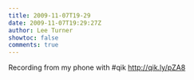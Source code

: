 ```yaml
---
title: 2009-11-07T19-29
date: 2009-11-07T19:29:27Z
author: Lee Turner
showtoc: false
comments: true
---
```


Recording from my phone with #qik http://qik.ly/pZA8

